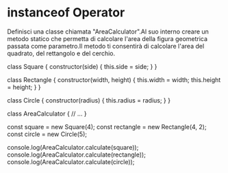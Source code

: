 # instanceof Operator

Definisci una classe chiamata "AreaCalculator".Al suo interno creare un metodo statico che permetta di calcolare l'area della figura geometrica passata come parametro.Il metodo ti consentirà di calcolare l'area del quadrato, del rettangolo e del cerchio.

class Square {
constructor(side) {
this.side = side;
}
}

class Rectangle {
constructor(width, height) {
this.width = width;
this.height = height;
}
}

class Circle {
constructor(radius) {
this.radius = radius;
}
}

class AreaCalculator {
// ...
}

const square = new Square(4);
const rectangle = new Rectangle(4, 2);
const circle = new Circle(5);

console.log(AreaCalculator.calculate(square));
console.log(AreaCalculator.calculate(rectangle));
console.log(AreaCalculator.calculate(circle));

